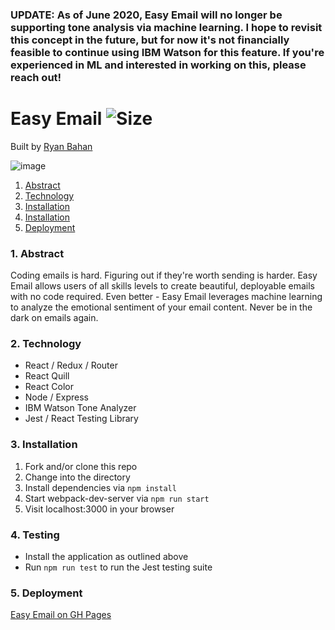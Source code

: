 ### UPDATE: As of June 2020, Easy Email will no longer be supporting tone analysis via machine learning. I hope to revisit this concept in the future, but for now it's not financially feasible to continue using IBM Watson for this feature. If you're experienced in ML and interested in working on this, please reach out!

# Easy Email ![Size](https://github-size-badge.herokuapp.com/ryanbahan/easy-email/.svg)

Built by [Ryan Bahan](https://github.com/ryanbahan)

![image](https://user-images.githubusercontent.com/54119863/79816698-106e5300-8341-11ea-8a59-8334843901e6.png)

1. [Abstract](#1-abstract)
2. [Technology](#2-technology)
3. [Installation](#3-installation)
4. [Installation](#4-testing)
5. [Deployment](#5-deployment)

### 1. Abstract

Coding emails is hard. Figuring out if they're worth sending is harder. Easy Email allows users of all skills levels to create beautiful, deployable emails with no code required. Even better - Easy Email leverages machine learning to analyze the emotional sentiment of your email content. Never be in the dark on emails again.

### 2. Technology

- React / Redux / Router
- React Quill
- React Color
- Node / Express
- IBM Watson Tone Analyzer
- Jest / React Testing Library

### 3. Installation

1. Fork and/or clone this repo
2. Change into the directory
3. Install dependencies via `npm install`
4. Start webpack-dev-server via `npm run start`
5. Visit localhost:3000 in your browser

### 4. Testing

- Install the application as outlined above
- Run `npm run test` to run the Jest testing suite

### 5. Deployment

[Easy Email on GH Pages](https://ryanbahan.github.io/easy-email-2020/)
